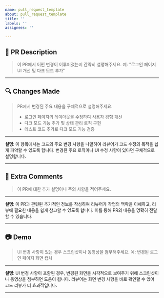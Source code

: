 ```yaml
---
name: pull_request_template
about: pull_request_template
title: ''
labels: ''
assignees: ''

---
```


## 📝 PR Description

> 이 PR에서 어떤 변경이 이루어졌는지 간략히 설명해주세요. 예: "로그인 페이지 UI 개선 및 다크 모드 추가"

---

## 🔍 Changes Made

> PR에서 변경된 주요 내용을 구체적으로 설명해주세요.
>
> - 로그인 페이지의 레이아웃을 수정하여 사용자 경험 개선
> - 다크 모드 기능 추가 및 상태 관리 로직 구현
> - 테스트 코드 추가로 다크 모드 기능 검증

---

**설명**: 이 항목에서는 코드의 주요 변경 사항을 나열하여 리뷰어가 코드 수정의 목적을 쉽게 파악할 수 있도록 합니다.
변경된 주요 로직이나 UI 수정 사항이 있다면 구체적으로 설명합니다.

---

## 🔄 Extra Comments

> 이 PR에 대한 추가 설명이나 주의 사항을 적어주세요.

---

**설명**: 이 PR과 관련된 추가적인 정보를 작성하여 리뷰어가 작업의 맥락을 이해하고, 리뷰에 필요한 내용을 쉽게 참고할 수
있도록 합니다. 이를 통해 PR의 내용을 명확히 전달할 수 있습니다.

---

## 📷 Demo

> UI 변경 사항이 있는 경우 스크린샷이나 동영상을 첨부해주세요. 예: 변경된 로그인 페이지 화면 캡처

---

**설명**: UI 변경 사항이 포함된 경우, 변경된 화면을 시각적으로 보여주기 위해 스크린샷이나 동영상을 첨부하면 도움이
됩니다. 리뷰어는 화면 변경 사항을 바로 확인할 수 있어 코드 리뷰가 더 효과적입니다.

---
